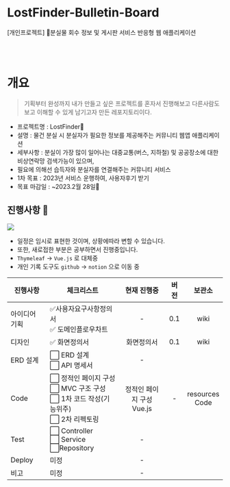 # LostFinder-Bulletin-Board
[개인프로젝트] 🔨분실물 회수 정보 및 게시판 서비스  반응형 웹 애플리케이션 

<br>
<br>

# 개요
> 기획부터 완성까지 내가 만들고 싶은 프로젝트를 혼자서 진행해보고 다른사람도 보고 이해할 수 있게 남기고자 만든 레포지토리이다.
- 프로젝트명 : LostFinder👀
- 설명 : 물건 분실 시 분실자가 필요한 정보를 제공해주는 커뮤니티 웹앱 애플리케이션
- 세부사항 : 분실이 가장 많이 일어나는 대중교통(버스, 지하철) 및 공공장소에 대한 비상연락망 검색가능이 있으며, 
- 필요에 의해선 습득자와 분실자를 연결해주는 커뮤니티 서비스
- 1차 목표 : 2023년 서비스 운행하여, 사용자후기 받기 
- 목표 마감일 : ~2023.2월 28일📆


## 진행사항 📝
<img src="https://user-images.githubusercontent.com/104331549/184083892-955f28eb-0bca-4a4b-9920-f31adf6a4b0a.png">

- 일정은 임시로 표현한 것이며, 상황에따라 변할 수 있습니다.
- 또한, 새로접한 부분은 공부하면서 진행중입니다.
- `Thymeleaf` -> `Vue.js` 로 대체중
- 개인 기록 도구도 `github` -> `notion` 으로 이동 중

| 진행사항    | 체크리스트                                                           |        현재 진행중         | 버전  |      보관소      |
|---------|-----------------------------------------------------------------|:---------------------:|:---:|:-------------:
| 아이디어 기획 | ✅사용자요구사항정의서<br/> ✅ 도메인플로우차트                                     |           -           | 0.1 |     wiki      |
| 디자인     | ✅ 화면정의서                                                         |         화면정의서         | 0.1 |     wiki      |
| ERD 설계  | ⬜ ERD 설계 <br/> ⬜ API 명세서                                    |           -           |||
| Code    | ⬜ 정적인 페이지 구성<br/>⬜ MVC 구조 구성<br/>⬜ 1차 코드 작성(기능위주)<br/>⬜ 2차 리펙토링 | 정적인 페이지 구성<br/>Vue.js |  -  | resources<br/>Code | 
| Test   | ⬜ Controller<br/>⬜ Service<br/>⬜Repository                      |           -           ||     |
| Deploy  | 미정                                                              |           -           |     || 
| 비고      | 미정                                                              |           -           |     ||  